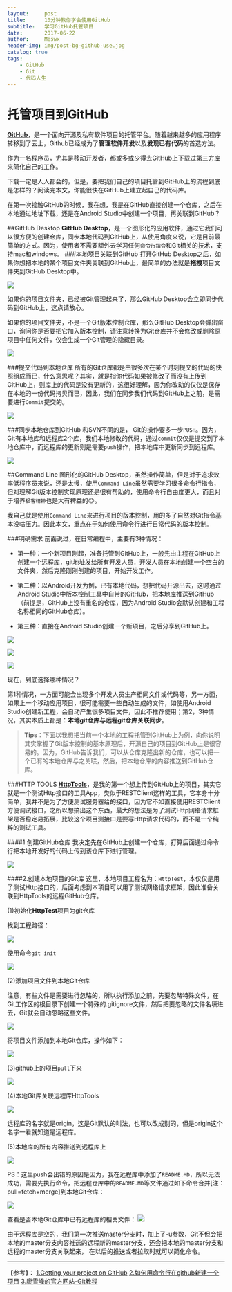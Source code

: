 ```yaml
---
layout:     post
title:      10分钟教你学会使用GitHub
subtitle:   学习GitHub托管项目
date:       2017-06-22
author:     Meswx
header-img: img/post-bg-github-use.jpg
catalog: true
tags:
    - GitHub
    - Git
    - 代码人生
---
```


# 托管项目到GitHub
[**GitHub**](https://github.com)，是一个面向开源及私有软件项目的托管平台。随着越来越多的应用程序转移到了云上，Github已经成为了**管理软件开发**以及**发现已有代码**的首选方法。

作为一名程序员，尤其是移动开发者，都或多或少得去GitHub上下载过第三方库来简化自己的工作。

下载一定是人人都会的，但是，要把我们自己的项目托管到GitHub上的流程到底是怎样的？阅读完本文，你能很快在GitHub上建立起自己的代码库。

在第一次接触GitHub的时候，我在想，我是在GitHub直接创建一个仓库，之后在本地通过地址下载，还是在Android Studio中创建一个项目，再关联到GitHub？

##GitHub Desktop
**GitHub Desktop**，是一个图形化的应用软件，通过它我们可以很方便的创建仓库，同步本地代码到GitHub上，从使用角度来说，它是目前最简单的方式。因为，使用者不需要额外去学习任何`命令行指令`和Git相关的技术，支持mac和windows。
###本地项目关联到GitHub
打开GitHub Desktop之后，如果你想把本地的某个项目文件夹关联到GitHub上，最简单的办法就是**拖拽**项目文件夹到GitHub Desktop中。

![](http://ww3.sinaimg.cn/large/006tNc79gy1g5j63lop5cj317l0u0gnf.jpg)

如果你的项目文件夹，已经被Git管理起来了，那么GitHub Desktop会立即同步代码到GitHub上，这点请放心。

如果你的项目文件夹，不是一个Git版本控制仓库，那么GitHub Desktop会弹出窗口，询问你是否要把它加入版本控制，请注意转换为Git仓库并不会修改或删除原项目中任何文件，仅会生成一个Git管理的隐藏目录。

![](http://ww3.sinaimg.cn/large/006tNc79gy1g5j63liahvj31040fsmyj.jpg)

###提交代码到本地仓库
所有的Git仓库都是由很多次在某个时刻提交的代码的快照组成而已，什么意思呢？其实，就是指你代码如果被修改了而没有上传到GitHub上，则库上的代码是没有更新的，这很好理解，因为你改动的仅仅是保存在本地的一份代码拷贝而已，因此，我们在同步我们代码到GitHub上之前，是需要进行`Commit`提交的。

![](http://ww3.sinaimg.cn/large/006tNc79gy1g5j63l9492j317a0u042g.jpg)

###同步本地仓库到GitHub
和SVN不同的是， Git的操作要多一步`PUSH`。因为，Git有本地库和远程库2个库，我们本地修改的代码，通过`commit`仅仅是提交到了本地仓库中，而远程库的更新则是需要`push`操作，把本地库中更新同步到远程库。

![](http://ww1.sinaimg.cn/large/006tNc79gy1g5j63l04pij317a0u0q5x.jpg)

##Command Line
图形化的GitHub Desktop，虽然操作简单，但是对于追求效率低程序员来说，还是太慢，使用`Command Line`虽然需要学习很多命令行指令，但对理解Git版本控制实现原理还是很有帮助的，使用命令行自由度更大，而且对于培养`极客精神`也是大有裨益的😊。

我自己就是使用`Command Line`来进行项目的版本控制，用的多了自然对Git指令基本没啥压力。因此本文，重点在于如何使用命令行进行日常代码的版本控制。

###明确需求
前面说过，在日常编程中，主要有3种情况：

* 第一种：一个新项目刚起，准备托管到GitHub上，一般先由主程在GitHub上创建一个远程库，git地址发给所有开发人员，开发人员在本地创建一个空白的文件夹，然后克隆刚刚创建的项目，开始开发工作。

* 第二种：以Android开发为例，已有本地代码，想把代码开源出去，这时通过Android Studio中版本控制工具中自带的GitHub，把本地库推送到GitHub（前提是，GitHub上没有重名的仓库，因为Android Studio会默认创建和工程名称相同的GitHub仓库）。

* 第三种：直接在Android Studio创建一个新项目，之后分享到GitHub上。

![](http://ww1.sinaimg.cn/large/006tNc79gy1g5j63m13asj311g0k80tl.jpg)

![](http://ww4.sinaimg.cn/large/006tNc79gy1g5j63ku7ilj30wk0iadhd.jpg)

![](http://ww3.sinaimg.cn/large/006tNc79gy1g5j63krmluj30ne0d474e.jpg)

现在，到底选择哪种情况？

第1种情况，一方面可能会出现多个开发人员生产相同文件或代码等，另一方面，如果上一个移动应用项目，很可能需要一些自动生成的文件，如使用Android Studio创建新工程，会自动产生很多项目文件，因此不推荐使用；第2，3种情况，其实本质上都是：**本地git仓库与远程git仓库关联同步**。

>**Tips**：下面以我想把当前一个本地的工程托管到GitHub上为例，向你说明其实掌握了Git版本控制的基本原理后，开源自己的项目到GitHub上是很容易的。因为，GitHub告诉我们，可以从仓库克隆出新的仓库，也可以把一个已有的本地仓库与之关联，然后，把本地仓库的内容推送到GitHub仓库。

###HTTP TOOLS
[**HttpTools**]()，是我的第一个想上传到GitHub上的项目，其实它就是一个测试Http接口的工具App，类似于RESTClient这样的工具，它本身十分简单，我并不是为了方便测试服务器给的接口，因为它不如直接使用RESTClient方便调试接口，之所以想搞出这个东西，最大的想法是为了测试Http网络请求框架是否稳定易拓展，比较这个项目测接口是要写Http请求代码的，而不是一个纯粹的测试工具。

####1.创建GitHub仓库
我决定先在GitHub上创建一个仓库，打算后面通过命令行把本地开发好的代码上传到该仓库下进行管理。

![](http://ww1.sinaimg.cn/large/006tNc79gy1g5j63kpap3j311a0u0dhr.jpg)

####2.创建本地项目的Git库
这里，本地项目工程名为：`HttpTest`，本仅仅是用了测试Http接口的，后面考虑到本项目可以用了测试网络请求框架，因此准备关联到HttpTools的远程GitHub仓库。

(1)初始化**HttpTest**项目为git仓库

找到工程路径：
    
![](http://ww4.sinaimg.cn/large/006tNc79gy1g5j63kk4knj30hm0aejrl.jpg) 

使用命令`git init`
    
![](http://ww4.sinaimg.cn/large/006tNc79gy1g5j63khz8dj30vs08gdgm.jpg)

(2)添加项目文件到本地Git仓库

注意，有些文件是需要进行忽略的，所以执行添加之前，先要忽略特殊文件，在Git工作区的根目录下创建一个特殊的.gitignore文件，然后把要忽略的文件名填进去，Git就会自动忽略这些文件。

![](http://ww4.sinaimg.cn/large/006tNc79gy1g5j63j30ttj30zs0jodh0.jpg)

将项目文件添加到本地Git仓库，操作如下：

![](http://ww1.sinaimg.cn/large/006tNc79gy1g5j63kfqtpj30w806omxy.jpg) 

(3)github上的项目`pull`下来

![](http://ww4.sinaimg.cn/large/006tNc79gy1g5j63kcy0sj30vo082dgr.jpg)

(4)本地Git库关联远程库HttpTools

![](http://ww4.sinaimg.cn/large/006tNc79gy1g5j63k8zpbj30ve01y0sr.jpg)

远程库的名字就是origin，这是Git默认的叫法，也可以改成别的，但是origin这个名字一看就知道是远程库。

(5)本地库的所有内容推送到远程库上

![](http://ww1.sinaimg.cn/large/006tNc79gy1g5j63juibsj30vk00ujr9.jpg)

PS：这里push会出错的原因是因为，我在远程库中添加了`README.MD`，所以无法成功，需要先执行命令，把远程仓库中的`README.MD`等文件通过如下命令合并[注：pull=fetch+merge]到本地Git仓库：

![](http://ww3.sinaimg.cn/large/006tNc79gy1g5j6c95cwvj30vq04474n.jpg)

查看是否本地Git仓库中已有远程库的相关文件：
![](http://ww3.sinaimg.cn/large/006tNc79gy1g5j6c8wsm5j30vu050aag.jpg)

由于远程库是空的，我们第一次推送master分支时，加上了-u参数，Git不但会把本地的master分支内容推送的远程新的master分支，还会把本地的master分支和远程的master分支关联起来， 在以后的推送或者拉取时就可以简化命令。

-------
【参考】：
[1.Getting your project on GitHub](https://guides.github.com/introduction/getting-your-project-on-github/)
[2.如何用命令行在github新建一个项目](http://www.jianshu.com/p/df7ce9f3a5cb)
[3.廖雪峰的官方网站-Git教程](http://www.liaoxuefeng.com/wiki/0013739516305929606dd18361248578c67b8067c8c017b000)

